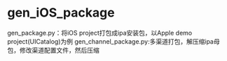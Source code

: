 gen_iOS_package
===============
gen_package.py：将iOS project打包成ipa安装包，以Apple demo project(UICatalog)为例
gen_channel_package.py:多渠道打包，解压缩ipa母包，修改渠道配置文件，然后压缩
